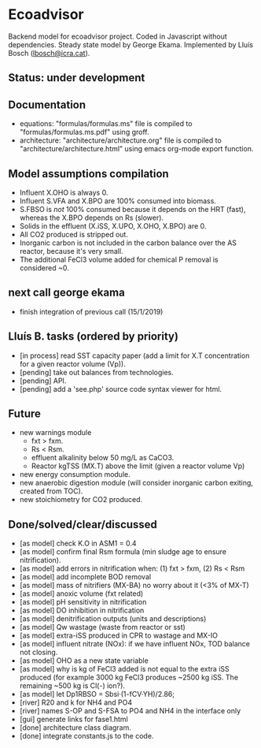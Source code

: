 # Ecoadvisor 
Backend model for ecoadvisor project. Coded in Javascript without dependencies.
Steady state model by George Ekama. Implemented by Lluís Bosch
(lbosch@icra.cat).

## Status: under development 

## Documentation
  - equations: "formulas/formulas.ms" file is compiled to "formulas/formulas.ms.pdf" using groff.
  - architecture: "architecture/architecture.org" file is compiled to "architecture/architecture.html" using emacs org-mode export function.

## Model assumptions compilation
  - Influent X.OHO is always 0.
  - Influent S.VFA and X.BPO are 100% consumed into biomass.
  - S.FBSO is *not* 100% consumed because it depends on the HRT (fast), whereas
    the X.BPO depends on Rs (slower).
  - Solids in the effluent (X.iSS, X.UPO, X.OHO, X.BPO) are 0.
  - All CO2 produced is stripped out.
  - Inorganic carbon is not included in the carbon balance over the AS reactor,
    because it's very small.
  - The additional FeCl3 volume added for chemical P removal is considered ~0.

## next call george ekama
  - finish integration of previous call (15/1/2019)

## Lluís B. tasks (ordered by priority)
  - [in process] read SST capacity paper (add a limit for X.T concentration for a given reactor volume (Vp)).
  - [pending] take out balances from technologies.
  - [pending] API.
  - [pending] add a 'see.php' source code syntax viewer for html.
 
## Future
  - new warnings module
    - fxt > fxm.
    - Rs < Rsm.
    - effluent alkalinity below 50 mg/L as CaCO3.
    - Reactor kgTSS (MX.T) above the limit (given a reactor volume Vp)
  - new energy consumption module.
  - new anaerobic digestion module (will consider inorganic carbon exiting,
    created from TOC).
  - new stoichiometry for CO2 produced.

## Done/solved/clear/discussed
  - [as model] check K.O in ASM1 = 0.4
  - [as model] confirm final Rsm formula (min sludge age to ensure nitrification).
  - [as model] add errors in nitrification when: (1) fxt > fxm, (2) Rs  < Rsm
  - [as model] add incomplete BOD removal
  - [as model] mass of nitrifiers (MX-BA) no worry about it (<3% of MX-T)
  - [as model] anoxic volume (fxt related)
  - [as model] pH sensitivity in nitrification
  - [as model] DO inhibition in nitrification
  - [as model] denitrification outputs (units and descriptions)
  - [as model] Qw wastage (waste from reactor or sst)
  - [as model] extra-iSS produced in CPR to wastage and MX-IO
  - [as model] influent nitrate (NOx): if we have influent NOx, TOD balance not closing.
  - [as model] OHO as a new state variable
  - [as model] why is kg of FeCl3 added is not equal to the extra iSS produced
    (for example 3000 kg FeCl3 produces ~2500 kg iSS. The remaining ~500 kg is Cl(-) ion?).
  - [as model] let Dp1RBSO = Sbsi·(1-fCV·YH)/2.86;
  - [river] R20 and k for NH4 and PO4
  - [river] names S-OP and S-FSA to PO4 and NH4 in the interface only
  - [gui] generate links for fase1.html
  - [done] architecture class diagram.
  - [done] integrate constants.js to the code.
